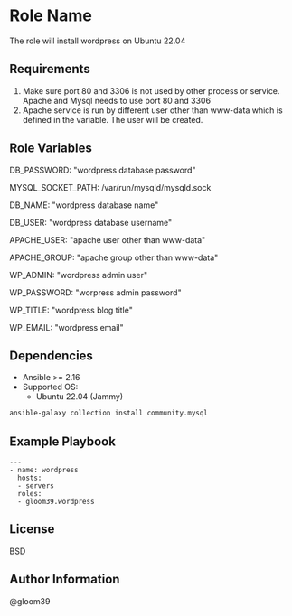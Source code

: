 Role Name
=========

The role will install wordpress on Ubuntu 22.04

Requirements
------------

1. Make sure port 80 and 3306 is not used by other process or service. Apache and Mysql needs to use port 80 and 3306
2. Apache service is run by different user other than www-data which is defined in the variable. The user will be created. 


Role Variables
--------------
DB_PASSWORD: "wordpress database password"

MYSQL_SOCKET_PATH: /var/run/mysqld/mysqld.sock

DB_NAME: "wordpress database name"

DB_USER: "wordpress database username"

APACHE_USER: "apache user other than www-data"

APACHE_GROUP: "apache group other than www-data"

WP_ADMIN: "wordpress admin user"

WP_PASSWORD: "worpress admin password"

WP_TITLE: "wordpress blog title"

WP_EMAIL: "wordpress email"


Dependencies
------------
* Ansible >= 2.16
* Supported OS:
  * Ubuntu 22.04 (Jammy)

```bash
ansible-galaxy collection install community.mysql
```

Example Playbook
----------------
```
---
- name: wordpress
  hosts: 
  - servers
  roles:
  - gloom39.wordpress
```
License
-------
BSD

Author Information
------------------
@gloom39
